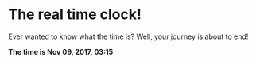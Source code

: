 # The real time clock!

Ever wanted to know what the time is? Well, your journey is about to end!

**The time is Nov 09, 2017, 03:15**